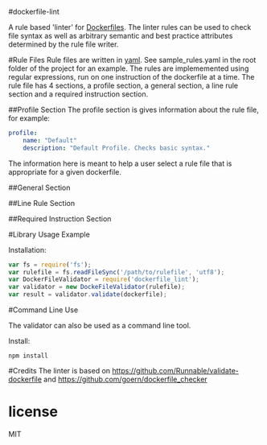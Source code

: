 
#dockerfile-lint

A rule based 'linter' for [Dockerfiles](https://docs.docker.com/reference/builder/). The linter rules can be used  to check file syntax as well as arbitrary semantic and best practice attributes determined by the rule file writer.


#Rule Files
Rule files are written in [yaml](http://www.yaml.org/). See sample_rules.yaml in the root folder of the project for an example.
The rules are implememented using regular expressions, run on one instruction of the dockerfile at a time.
The rule file has 4 sections, a profile section, a general section, a line rule section and a required instruction section.

##Profile Section
The profile section is gives information about the rule file, for example:
```yaml
profile:
    name: "Default"
    description: "Default Profile. Checks basic syntax."
```
The information here is meant to help a user select a rule file that is appropriate for a given dockerfile.

##General Section

##Line Rule Section


##Required Instruction Section


#Library Usage Example

Installation:

```js
var fs = require('fs');
var rulefile = fs.readFileSync('/path/to/rulefile', 'utf8');
var DockerFileValidator = require('dockerfile_lint');
var validator = new DockeFileValidator(rulefile);
var result = validator.validate(dockerfile);
```

#Command Line Use

The validator can also be used as a command line tool.

Install:
```
npm install
```

#Credits
The linter is based on https://github.com/Runnable/validate-dockerfile and https://github.com/goern/dockerfile_checker

# license
MIT